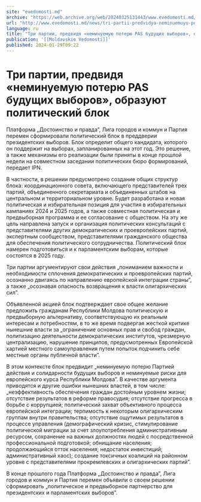 ```yaml
---
site: "evedomosti.md"
archive: "https://web.archive.org/web/20240325131443/www.evedomosti.md/news/tri-partii-predvidya-neminuemuyu-poteryu-pas-budushih-vyboro"
url: "http://www.evedomosti.md/news/tri-partii-predvidya-neminuemuyu-poteryu-pas-budushih-vyboro"
language: ru
title: "Три партии, предвидя «неминуемую потерю PAS будущих выборов», образуют политический блок"
publication: '[[Moldavskie Vedomosti]]'
published: 2024-01-29T09:22
---
```


# Три партии, предвидя «неминуемую потерю PAS будущих выборов», образуют политический блок

Платформа „Достоинство и правда”, Лига городов и коммун и Партия перемен сформировали политический блок в преддверии президентских выборов. Блок определит общего кандидата, которого он поддержит на выборах, запланированных на этот год. Это решение, а также механизмы его реализации были приняты в конце прошлой недели на совместном заседании политических бюро формирований, передает IPN.

В частности, в решении предусмотрено создание общих структур блока: координационного совета, включающего представителей трех партий, объединенного секретариата и объединенных штабов на центральном и территориальном уровне. Будет разработана и новая политическая и избирательная позиция для участия в избирательных кампаниях 2024 и 2025 годов, а также совместная политическая и предвыборная программа и ее согласование с обществом. На эту же цель направлена запуск и организация политических консультаций с представителями других демократических и проевропейских партий, экспертным сообществом, представителями гражданского общества для обеспечения политического сотрудничества. Политический блок намерен подготовиться и к парламентским выборам, которые состоятся в 2025 году.

Три партии аргументируют свои действия „пониманием важности и необходимости сплочения демократических и проевропейских партий, осознанно двигаясь по направлению европейской интеграции страны”, а также „осознавая опасность возвращения к власти олигархических сил”.

Объявленной акцией блок подтверждает свое общее желание предложить гражданам Республики Молдова политическую и предвыборную альтернативу, соответствующую их реальным интересам и потребностям, в то же время подвергая жесткой критике нынешние власти за „ограничение основных прав и свобод граждан, политизацию деятельности демократических институтов, чрезмерную централизацию, нарушение принципов, предусмотренных Европейской хартией местного самоуправления путем попыток подчинить себе местные органы публичной власти”.

В этом контексте блок предвидит „неминуемую потерю Партией действия и солидарности будущих выборов и неминуемые риски для европейского курса Республики Молдова”. В качестве аргумента приводятся и другие ошибки нынешних властей, в том числе: „неэффективность обеспечения граждан достойным уровнем жизни; отсутствие результатов в реформе правосудия; отсутствие прогресса в борьбе с коррупцией; политический захват объективного процесса европейской интеграции; терпимость к некоторым олигархическим группам внутри правительства; отсутствие ощутимых результатов в процессе управления (демографический кризис, стимулирование политической миграции за счет злоупотребления административным ресурсом, сохранение на важных должностях людей с посредственной профессиональной подготовкой; обнищание населения; продолжающийся отток населения; недостаток инвестиций; административный хаос); создание токсичных коалиций на районном уровне с представителями прокремлевских и олигархических партий”.

В конце прошлого года Платформа „Достоинство и правда”, Лига городов и коммун и Партия перемен объявили о своем решении сформировать „политическое и предвыборное партнерство для президентских и парламентских выборов”.